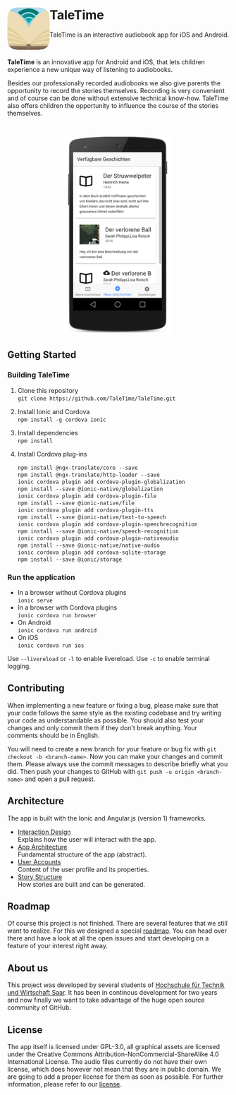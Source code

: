 # <img src="./.github/logo.png" width="96" align="left"> TaleTime

TaleTime is an interactive audiobook app for iOS and Android.

<br>

**TaleTime** is an innovative app for Android and iOS, that lets children experience a new unique way of listening to audiobooks.

Besides our professionally recorded audiobooks we also give parents the opportunity to record the stories themselves. Recording is very convenient and of course can be done without extensive technical know-how. TaleTime also offers children the opportunity to influence the course of the stories themselves.

<br>

<p align="center">
    <img src="./.github/screenshot1.png" height="450" alt="Screenshot">
</p>

## Getting Started

### Building TaleTime

1. Clone this repository<br>
   `git clone https://github.com/TaleTime/TaleTime.git`
2. Install Ionic and Cordova<br>
   `npm install -g cordova ionic`
3. Install dependencies<br>
   `npm install`
4. Install Cordova plug-ins

   ```
   npm install @ngx-translate/core --save
   npm install @ngx-translate/http-loader --save
   ionic cordova plugin add cordova-plugin-globalization
   npm install --save @ionic-native/globalization
   ionic cordova plugin add cordova-plugin-file
   npm install --save @ionic-native/file
   ionic cordova plugin add cordova-plugin-tts
   npm install --save @ionic-native/text-to-speech
   ionic cordova plugin add cordova-plugin-speechrecognition
   npm install --save @ionic-native/speech-recognition
   ionic cordova plugin add cordova-plugin-nativeaudio
   npm install --save @ionic-native/native-audio
   ionic cordova plugin add cordova-sqlite-storage
   npm install --save @ionic/storage
   ```

### Run the application

- In a browser without Cordova plugins  
  `ionic serve`
- In a browser with Cordova plugins  
  `ionic cordova run browser`
- On Android  
  `ionic cordova run android`
- On iOS  
  `ionic cordova run ios`

Use `--livereload` or `-l` to enable livereload.
Use `-c` to enable terminal logging.

## Contributing

When implementing a new feature or fixing a bug, please make sure that your code follows the same style as the existing codebase and try writing your code as understandable as possible. You should also test your changes and only commit them if they don't break anything. Your comments should be in English.

You will need to create a new branch for your feature or bug fix with `git checkout -b <branch-name>`. Now you can make your changes and commit them. Please always use the commit messages to describe briefly what you did. Then push your changes to GitHub with `git push -u origin <branch-name>` and open a pull request.

## Architecture

The app is built with the Ionic and Angular.js (version 1) frameworks.

- [Interaction Design](docs/interaction_design.md)  
  Explains how the user will interact with the app.
- [App Architecture](docs/app_architecture.md)  
  Fundamental structure of the app (abstract).
- [User Accounts](docs/user_accounts.md)  
  Content of the user profile and its properties.
- [Story Structure](docs/story_structure.md)  
  How stories are built and can be generated.

## Roadmap

Of course this project is not finished. There are several features that we still want to realize.
For this we designed a special [roadmap](https://www.github.com/TaleTime/TaleTime/projects/1).
You can head over there and have a look at all the open issues and start developing on a feature
of your interest right away.

## About us

This project was developed by several students of [Hochschule für Technik und Wirtschaft Saar](http://www.htwsaar.de "HTW Saar Homepage").
It has been in continous development for two years and now finally we want to take advantage of the huge
open source community of GitHub.

## License

The app itself is licensed under GPL-3.0, all graphical assets are licensed under the Creative Commons Attribution-NonCommercial-ShareAlike 4.0 International License. The audio files currently do not have their own license, which does however not mean that they are in public domain. We are going to add a proper license for them as soon as possible. For further information, please refer to our [license](LICENSE.md).
